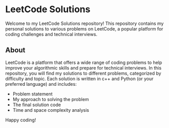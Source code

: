 # LeetCode Solutions

Welcome to my LeetCode Solutions repository! This repository contains my personal solutions to various problems on LeetCode, a popular platform for coding challenges and technical interviews.

## About

LeetCode is a platform that offers a wide range of coding problems to help improve your algorithmic skills and prepare for technical interviews. In this repository, you will find my solutions to different problems, categorized by difficulty and topic. Each solution is written in c++ and Python (or your preferred language) and includes:

- Problem statement
- My approach to solving the problem
- The final solution code
- Time and space complexity analysis

Happy coding!
